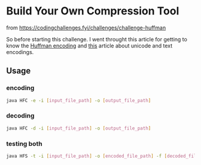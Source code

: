 # Build Your Own Compression Tool

from https://codingchallenges.fyi/challenges/challenge-huffman

So before starting this challenge. I went throught this article for getting to know the [Huffman encoding](https://opendsa-server.cs.vt.edu/ODSA/Books/CS3/html/Huffman.html) 
and [this](https://www.joelonsoftware.com/2003/10/08/the-absolute-minimum-every-software-developer-absolutely-positively-must-know-about-unicode-and-character-sets-no-excuses/) article about 
unicode and text encodings.

## Usage

### encoding
```bash
java HFC -e -i [input_file_path] -o [output_file_path]
```

### decoding
```bash
java HFC -d -i [input_file_path] -o [output_file_path]
```

### testing both
```bash
java HFS -t -i [input_file_path] -o [encoded_file_path] -f [decoded_file_path]
```

